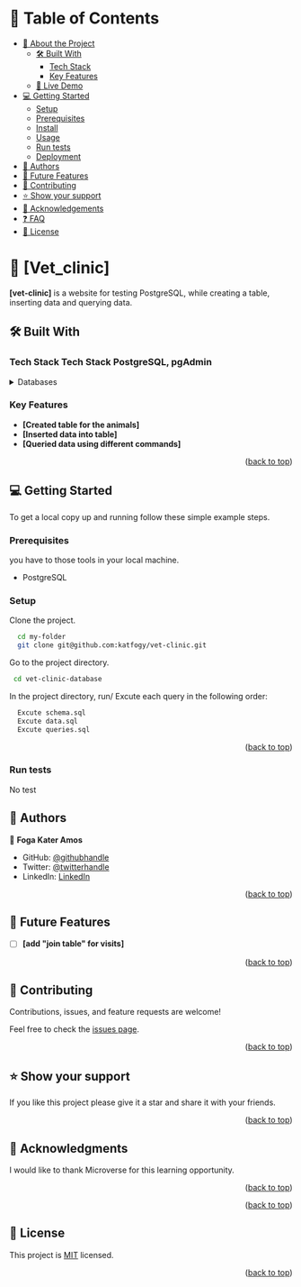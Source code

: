 <!-- TABLE OF CONTENTS -->

# 📗 Table of Contents

- [📖 About the Project](#about-project)
  - [🛠 Built With](#built-with)
    - [Tech Stack](#tech-stack)
    - [Key Features](#key-features)
  - [🚀 Live Demo](#live-demo)
- [💻 Getting Started](#getting-started)
  - [Setup](#setup)
  - [Prerequisites](#prerequisites)
  - [Install](#install)
  - [Usage](#usage)
  - [Run tests](#run-tests)
  - [Deployment](#triangular_flag_on_post-deployment)
- [👥 Authors](#authors)
- [🔭 Future Features](#future-features)
- [🤝 Contributing](#contributing)
- [⭐️ Show your support](#support)
- [🙏 Acknowledgements](#acknowledgements)
- [❓ FAQ](#faq)
- [📝 License](#license)

<!-- PROJECT DESCRIPTION -->

# 📖 [Vet_clinic] <a name="about-project"></a>


**[vet-clinic]**  is a website for testing PostgreSQL, while creating a table, inserting data and querying data.

## 🛠 Built With <a name="built-with"></a>

### Tech Stack <a name="tech-stack">Tech Stack PostgreSQL, pgAdmin</a>

<details>
  <summary>Databases</summary>
  <ul>
    <li><a href="https://www.postgresql.org/">PostgreSQL</a></li>
  </ul>
</details>

<!-- Features -->

### Key Features <a name="key-features"></a>

- **[Created table for the animals]**
- **[Inserted data into table]**
- **[Queried data using different commands]**

<p align="right">(<a href="#readme-top">back to top</a>)</p>

<!-- LIVE DEMO -->

<!-- ## 🚀 Live Demo <a name="live-demo"></a>

> Add a link to your deployed project.

- [Live Demo Link](<replace-with-your-deployment-URL>)

<p align="right">(<a href="#readme-top">back to top</a>)</p> -->

<!-- GETTING STARTED -->

## 💻 Getting Started <a name="getting-started"></a>

To get a local copy up and running follow these simple example steps.

### Prerequisites

you have to those tools in your local machine.
-  PostgreSQL

### Setup

Clone the project.

```sh
  cd my-folder
  git clone git@github.com:katfogy/vet-clinic.git
```
Go to the project directory.
```sh
 cd vet-clinic-database
```
In the project directory, run/ Excute each query in the following order:
```sh
  Excute schema.sql
  Excute data.sql
  Excute queries.sql
```

<p align="right">(<a href="#readme-top">back to top</a>)</p>

### Run tests
No test

<!-- AUTHORS -->

## 👥 Authors <a name="authors"></a>

👤  **Foga Kater Amos**

- GitHub: [@githubhandle](https://github.com/katfogy)
- Twitter: [@twitterhandle](https://twitter.com/twitterhandle)
- LinkedIn: [LinkedIn](https://www.linkedin.com/in/foga-amos-2b5371103/)

<p align="right">(<a href="#readme-top">back to top</a>)</p>

<!-- FUTURE FEATURES -->

## 🔭 Future Features <a name="future-features"></a>

- [ ] **[add "join table" for visits]**

<p align="right">(<a href="#readme-top">back to top</a>)</p>

<!-- CONTRIBUTING -->

## 🤝 Contributing <a name="contributing"></a>

Contributions, issues, and feature requests are welcome!

Feel free to check the [issues page](https://github.com/katfogy/vet-clinic/issues).

<p align="right">(<a href="#readme-top">back to top</a>)</p>

<!-- SUPPORT -->

## ⭐️ Show your support <a name="support"></a>

If you like this project please give it a star and share it with your friends.

<p align="right">(<a href="#readme-top">back to top</a>)</p>

<!-- ACKNOWLEDGEMENTS -->

## 🙏 Acknowledgments <a name="acknowledgements"></a>

I would like to thank Microverse for this learning opportunity.


<p align="right">(<a href="#readme-top">back to top</a>)</p>

<p align="right">(<a href="#readme-top">back to top</a>)</p>

<!-- LICENSE -->

## 📝 License <a name="license"></a>

This project is [MIT](./LICENSE) licensed.
 
<p align="right">(<a href="#readme-top">back to top</a>)</p>